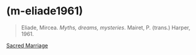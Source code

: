 # (m-eliade1961)
> Eliade, Mircea. *Myths, dreams, mysteries*. Mairet, P. (trans.) Harper, 1961.
 
[Sacred Marriage](sacred-marriage.md)